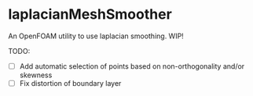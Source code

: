# laplacianMeshSmoother
An OpenFOAM utility to use laplacian smoothing. WIP!

TODO:
- [ ] Add automatic selection of points based on non-orthogonality and/or skewness
- [ ] Fix distortion of boundary layer
